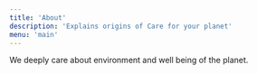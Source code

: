 ```yaml
---
title: 'About'
description: 'Explains origins of Care for your planet'
menu: 'main'
---
```


We deeply care about environment and well being of the planet.

